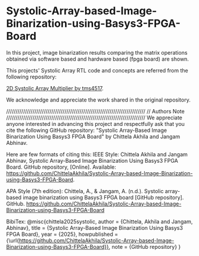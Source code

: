 # Systolic-Array-based-Image-Binarization-using-Basys3-FPGA-Board
In this project, image binarization results comparing the matrix operations obtained via software based and hardware based (fpga board) are shown.

This projects' Systolic Array RTL code and concepts are referred from the following repository:

[2D Systolic Array Multiplier by tms4517](https://github.com/tms4517/2D-Systolic-Array-Multiplier/tree/main/rtl).

We acknowledge and appreciate the work shared in the original repository.

//////////////////////////////////////////////////////////////////////////
// Authors Note
//////////////////////////////////////////////////////////////////////////
We appreciate anyone interested in advancing this project and respectfully ask that you cite the following GitHub repository:
"Systolic Array-Based Image Binarization Using Basys3 FPGA Board" by Chittela Akhila and Jangam Abhinav.

Here are few formats of citing this:
IEEE Style:
Chittela Akhila and Jangam Abhinav, Systolic Array-Based Image Binarization Using Basys3 FPGA Board. GitHub repository, [Online]. Available: https://github.com/ChittelaAkhila/Systolic-Array-based-Image-Binarization-using-Basys3-FPGA-Board.

APA Style (7th edition):
Chittela, A., & Jangam, A. (n.d.). Systolic array-based image binarization using Basys3 FPGA board [GitHub repository]. GitHub. https://github.com/ChittelaAkhila/Systolic-Array-based-Image-Binarization-using-Basys3-FPGA-Board

BibiTex:
@misc{chittela2025systolic,
  author       = {Chittela, Akhila and Jangam, Abhinav},
  title        = {Systolic Array-Based Image Binarization Using Basys3 FPGA Board},
  year         = {2025},
  howpublished = {\url{https://github.com/ChittelaAkhila/Systolic-Array-based-Image-Binarization-using-Basys3-FPGA-Board}},
  note         = {GitHub repository}
}
